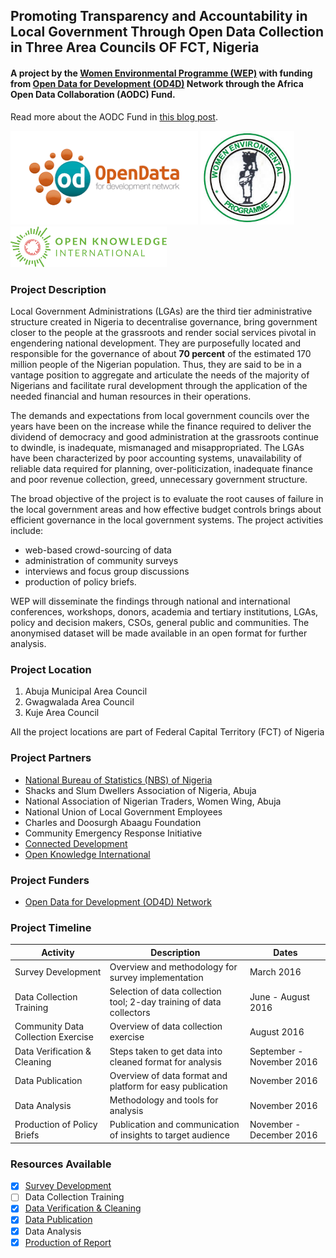 ## Promoting Transparency and Accountability in Local Government Through Open Data Collection in Three Area Councils OF FCT, Nigeria

#### A project by the [Women Environmental Programme (WEP)](http://wepnigeria.net) with funding from [Open Data for Development (OD4D)](http://od4d.com) Network through the Africa Open Data Collaboration (AODC) Fund.
Read more about the AODC Fund in [this blog post](http://blog.okfn.org/2016/09/28/africa-open-data-collaboration-fund-building-capacity-for-africas-emerging-data-revolution/).

<img src="/images/od4d_logo.png" width=300/>
<img src="/images/wep_logo.jpg" width=150/>
<img src="/images/oki_logo.png" width=250/>



### Project Description
Local Government Administrations (LGAs) are the third tier administrative structure created in Nigeria to decentralise governance, bring government closer to the people at the grassroots and render social services pivotal in engendering national development. They are purposefully located and responsible for the governance of about **70 percent** of the estimated 170 million people of the Nigerian population. Thus, they are said to be in a vantage position to aggregate and articulate the needs of the majority of Nigerians and facilitate rural development through the application of the needed financial and human resources in their operations.

The demands and expectations from local government councils over the years have been on the increase while the finance required to deliver the dividend of democracy and good administration at the grassroots continue to dwindle, is inadequate, mismanaged and misappropriated. The LGAs have been characterized by poor accounting systems, unavailability of reliable data required for planning, over-politicization, inadequate finance and poor revenue collection, greed, unnecessary government structure.

The broad objective of the project is to evaluate the root causes of failure in the local government areas and how effective budget controls brings about efficient governance in the local government systems. The project activities include:
  - web-based crowd-sourcing of data
  - administration of community surveys
  - interviews and focus group discussions
  - production of policy briefs.

WEP will disseminate the findings through national and international conferences, workshops, donors, academia and tertiary institutions, LGAs, policy and decision makers, CSOs, general public and communities. The anonymised dataset will be made available in an open format for further analysis.

### Project Location
1. Abuja Municipal Area Council
2. Gwagwalada Area Council
3. Kuje Area Council

All the project locations are part of Federal Capital Territory (FCT) of Nigeria

### Project Partners

- [National Bureau of Statistics (NBS) of Nigeria](http://www.nigerianstat.gov.ng)
- Shacks and Slum Dwellers Association of Nigeria, Abuja
- National Association of Nigerian Traders, Women Wing, Abuja
- National Union of Local Government Employees
- Charles and Doosurgh Abaagu Foundation
- Community Emergency Response Initiative
- [Connected Development](http://connecteddevelopment.org)
- [Open Knowledge International](https://okfn.org)

### Project Funders

- [Open Data for Development (OD4D) Network](http://od4d.com)

### Project Timeline
Activity       | Description    |    Dates
-------------- | -------------- | -------
Survey Development | Overview and methodology for survey implementation | March 2016
Data Collection Training | Selection of data collection tool;  2-day training of data collectors | June - August 2016
Community Data Collection Exercise| Overview of data collection exercise | August 2016
Data Verification & Cleaning | Steps taken to get data into cleaned format for analysis | September - November 2016
Data Publication | Overview of data format and platform for easy publication | November 2016
Data Analysis | Methodology and tools for analysis | November 2016
Production of Policy Briefs | Publication and communication of insights to target audience | November - December 2016

### Resources Available
- [x] [Survey Development](/survey/README.md)
- [ ] Data Collection Training
- [x] [Data Verification & Cleaning](/cleaning/README.md)
- [x] [Data Publication](/data/)
- [x] Data Analysis
- [x] [Production of Report](/report)
